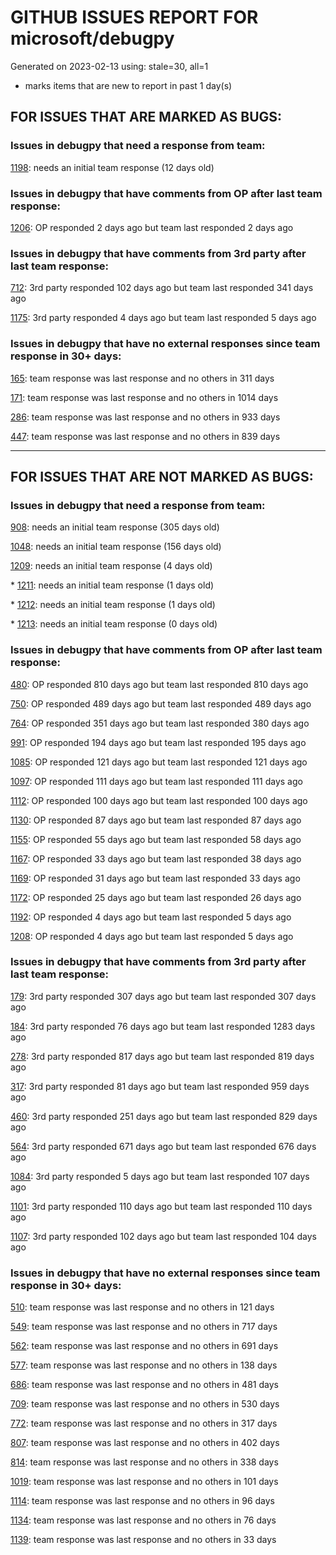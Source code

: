 
# GITHUB ISSUES REPORT FOR microsoft/debugpy


Generated on 2023-02-13 using: stale=30, all=1


* marks items that are new to report in past 1 day(s)


## FOR ISSUES THAT ARE MARKED AS BUGS:


### Issues in debugpy that need a response from team:


  [1198](https://github.com/microsoft/debugpy/issues/1198 "Crashes on ending debug session when using PyPy"): needs an initial team response (12 days old)

### Issues in debugpy that have comments from OP after last team response:


  [1206](https://github.com/microsoft/debugpy/issues/1206 "Debugger with gevent doesn't hit breakpoints"): OP responded 2 days ago but team last responded 2 days ago

### Issues in debugpy that have comments from 3rd party after last team response:


  [712](https://github.com/microsoft/debugpy/issues/712 "notification like &quot;Failed launch debugger for child process xxxx&quot;."): 3rd party responded 102 days ago but team last responded 341 days ago

  [1175](https://github.com/microsoft/debugpy/issues/1175 "Debugging tests is not stopping on breakpoint"): 3rd party responded 4 days ago but team last responded 5 days ago

### Issues in debugpy that have no external responses since team response in 30+ days:


  [165](https://github.com/microsoft/debugpy/issues/165 "Entry points aren't being found while test debugging"): team response was last response and no others in 311 days

  [171](https://github.com/microsoft/debugpy/issues/171 "Ctrl+C causes KeyboardInterrupt inside pydevd"): team response was last response and no others in 1014 days

  [286](https://github.com/microsoft/debugpy/issues/286 "Attach to local process assumes i386 architecture? "): team response was last response and no others in 933 days

  [447](https://github.com/microsoft/debugpy/issues/447 "Running `breakpoint()` in the watch causes buggy behaviour"): team response was last response and no others in 839 days

---

## FOR ISSUES THAT ARE NOT MARKED AS BUGS:


### Issues in debugpy that need a response from team:


  [908](https://github.com/microsoft/debugpy/issues/908 "Create persistent custom commands"): needs an initial team response (305 days old)

  [1048](https://github.com/microsoft/debugpy/issues/1048 "Support for eventlet"): needs an initial team response (156 days old)

  [1209](https://github.com/microsoft/debugpy/issues/1209 "pydevd Failing on `attach_x86_64.dylib` on macosx 13.2"): needs an initial team response (4 days old)

\* [1211](https://github.com/microsoft/debugpy/issues/1211 "Enable setting access token from launch.json"): needs an initial team response (1 days old)

\* [1212](https://github.com/microsoft/debugpy/issues/1212 "Add &quot;restart&quot; option to launch.json"): needs an initial team response (1 days old)

\* [1213](https://github.com/microsoft/debugpy/issues/1213 "Unable to view complex numpy arrays in Dataviewer in VSCode"): needs an initial team response (0 days old)

### Issues in debugpy that have comments from OP after last team response:


  [480](https://github.com/microsoft/debugpy/issues/480 "Error message for embedded python adapter timeout"): OP responded 810 days ago but team last responded 810 days ago

  [750](https://github.com/microsoft/debugpy/issues/750 "Support PEP 582 (__pypackages__) for just-my-code and user-uncaught exceptions"): OP responded 489 days ago but team last responded 489 days ago

  [764](https://github.com/microsoft/debugpy/issues/764 "Problems with python in VSC, eg. not working logs and pathlib and importlib.util"): OP responded 351 days ago but team last responded 380 days ago

  [991](https://github.com/microsoft/debugpy/issues/991 "Allow throwing exceptions in the debugger"): OP responded 194 days ago but team last responded 195 days ago

  [1085](https://github.com/microsoft/debugpy/issues/1085 "Return scope metadata on ScopesRequest"): OP responded 121 days ago but team last responded 121 days ago

  [1097](https://github.com/microsoft/debugpy/issues/1097 "debugpy.configure(python=) is not properly documented"): OP responded 111 days ago but team last responded 111 days ago

  [1112](https://github.com/microsoft/debugpy/issues/1112 "Support pyqt6"): OP responded 100 days ago but team last responded 100 days ago

  [1130](https://github.com/microsoft/debugpy/issues/1130 "Allow server to configure its root"): OP responded 87 days ago but team last responded 87 days ago

  [1155](https://github.com/microsoft/debugpy/issues/1155 "Python debugger breaks on caught exception within a decorator and context manager"): OP responded 55 days ago but team last responded 58 days ago

  [1167](https://github.com/microsoft/debugpy/issues/1167 "Debugging support lazy variables"): OP responded 33 days ago but team last responded 38 days ago

  [1169](https://github.com/microsoft/debugpy/issues/1169 "Missing examples of configurations"): OP responded 31 days ago but team last responded 33 days ago

  [1172](https://github.com/microsoft/debugpy/issues/1172 "atexit not respected in subprocess.Popen"): OP responded 25 days ago but team last responded 26 days ago

  [1192](https://github.com/microsoft/debugpy/issues/1192 "Debugpy not starting on Mac os  13"): OP responded 4 days ago but team last responded 5 days ago

  [1208](https://github.com/microsoft/debugpy/issues/1208 "1.6.6 behaviour on Python 3.10 differs from that on 3.9 or 3.11"): OP responded 4 days ago but team last responded 5 days ago

### Issues in debugpy that have comments from 3rd party after last team response:


  [179](https://github.com/microsoft/debugpy/issues/179 "Build native binaries on ci and distribute those."): 3rd party responded 307 days ago but team last responded 307 days ago

  [184](https://github.com/microsoft/debugpy/issues/184 "Azure Build for ARM"): 3rd party responded 76 days ago but team last responded 1283 days ago

  [278](https://github.com/microsoft/debugpy/issues/278 "When ungrouped, list and dict variables have inconvenient sort order"): 3rd party responded 817 days ago but team last responded 819 days ago

  [317](https://github.com/microsoft/debugpy/issues/317 "Make variable order for dict keys configurable"): 3rd party responded 81 days ago but team last responded 959 days ago

  [460](https://github.com/microsoft/debugpy/issues/460 "Repeated debugpy.listen() calls should be an error"): 3rd party responded 251 days ago but team last responded 829 days ago

  [564](https://github.com/microsoft/debugpy/issues/564 "Ignore &quot;justMyCode&quot; flag when doing a step into target"): 3rd party responded 671 days ago but team last responded 676 days ago

  [1084](https://github.com/microsoft/debugpy/issues/1084 "Unnecessary truncation"): 3rd party responded 5 days ago but team last responded 107 days ago

  [1101](https://github.com/microsoft/debugpy/issues/1101 "Improve inline breakpoint experience to be similar to TypeScript's  "): 3rd party responded 110 days ago but team last responded 110 days ago

  [1107](https://github.com/microsoft/debugpy/issues/1107 "Add Python 3.11 to the ci"): 3rd party responded 102 days ago but team last responded 104 days ago

### Issues in debugpy that have no external responses since team response in 30+ days:


  [510](https://github.com/microsoft/debugpy/issues/510 "Stop at breakpoints during evaluate request (recursive debugging)"): team response was last response and no others in 121 days

  [549](https://github.com/microsoft/debugpy/issues/549 "timeout or cancelling of debugpy.connect call"): team response was last response and no others in 717 days

  [562](https://github.com/microsoft/debugpy/issues/562 "Add support for terminateThreads request."): team response was last response and no others in 691 days

  [577](https://github.com/microsoft/debugpy/issues/577 "Support `restart` in terminated event in debug adapter"): team response was last response and no others in 138 days

  [686](https://github.com/microsoft/debugpy/issues/686 "Don't show Locals for module-global frame"): team response was last response and no others in 481 days

  [709](https://github.com/microsoft/debugpy/issues/709 "Support pyside6 (without frame-eval mode)"): team response was last response and no others in 530 days

  [772](https://github.com/microsoft/debugpy/issues/772 "CXXABI requirement"): team response was last response and no others in 317 days

  [807](https://github.com/microsoft/debugpy/issues/807 "VS Code IDE Freezes on Remote Breakpoint"): team response was last response and no others in 402 days

  [814](https://github.com/microsoft/debugpy/issues/814 "Provide a way to notify users of where a RecursionError happens"): team response was last response and no others in 338 days

  [1019](https://github.com/microsoft/debugpy/issues/1019 "justMyCode warning message is at the wrong level, not always accurate"): team response was last response and no others in 101 days

  [1114](https://github.com/microsoft/debugpy/issues/1114 "Display Python asyncio Tasks in VS Code Debugger"): team response was last response and no others in 96 days

  [1134](https://github.com/microsoft/debugpy/issues/1134 "async code debugging"): team response was last response and no others in 76 days

  [1139](https://github.com/microsoft/debugpy/issues/1139 "Unable to debug python files (only on remote server): Timed out waiting for debuggee to spawn"): team response was last response and no others in 33 days
